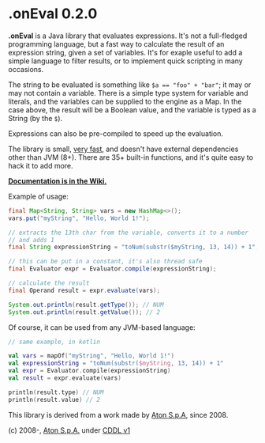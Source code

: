 # .onEval 0.2.0

**.onEval** is a Java library that evaluates expressions. It's not a full-fledged programming language, but a fast way to calculate the result of an expression string, given a set of variables. It's for exaple useful to add a simple language to filter results, or to implement quick scripting in many occasions. 

The string to be evaluated is something like `$a == "foo" + "bar"`; it may or may not contain a variable. There is a simple type system for variable and literals, and the variables can be supplied to the engine as a Map. In the case above, the result will be a Boolean value, and the variable is typed as a String (by the `$`).

Expressions can also be pre-compiled to speed up the evaluation.

The library is small, [very fast](https://github.com/AtonSpa/onEval/wiki/Benchmarks), and doesn't have external dependencies other than JVM (8+). There are 35+ built-in functions, and it's quite easy to hack it to add more.

[**Documentation is in the Wiki.**](https://github.com/AtonSpa/onEval/wiki)

Example of usage:

```java
final Map<String, String> vars = new HashMap<>();
vars.put("myString", "Hello, World 1!");

// extracts the 13th char from the variable, converts it to a number
// and adds 1
final String expressionString = "toNum(substr($myString, 13, 14)) + 1";

// this can be put in a constant, it's also thread safe
final Evaluator expr = Evaluator.compile(expressionString);

// calculate the result
final Operand result = expr.evaluate(vars);

System.out.println(result.getType()); // NUM
System.out.println(result.getValue()); // 2
```

Of course, it can be used from any JVM-based language:

```kotlin
// same example, in kotlin

val vars = mapOf("myString", "Hello, World 1!")
val expressionString = "toNum(substr($myString, 13, 14)) + 1"
val expr = Evaluator.compile(expressionString)
val result = expr.evaluate(vars)

println(result.type) // NUM
println(result.value) // 2
```

This library is derived from a work made by [Aton S.p.A](https://www.aton.com), since 2008.

(c) 2008-, [Aton S.p.A.](https://www.aton.com) under [CDDL v1](https://opensource.org/licenses/CDDL-1.0)